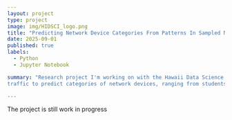 ```yaml
---
layout: project
type: project
image: img/HIDSCI_logo.png
title: "Predicting Network Device Categories From Patterns In Sampled Network Traffic"
date: 2025-09-01
published: true
labels:
  - Python
  - Jupyter Notebook

summary: "Research project I'm working on with the Hawaii Data Science Institute under the mentorship of Curt Dodds to explore whether we can train a model on sampled network
traffic to predict categories of network devices, ranging from students, faculty, to guests. 

---
```

The project is still work in progress
